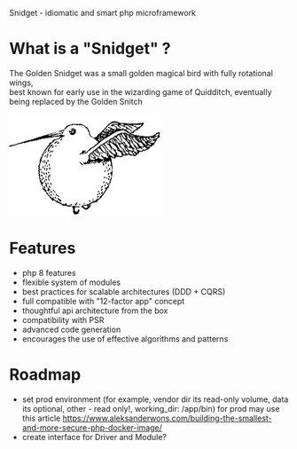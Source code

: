 Snidget - idiomatic and smart php microframework

# What is a "Snidget" ?

The Golden Snidget was a small golden magical bird with fully rotational wings,  
best known for early use in the wizarding game of Quidditch, eventually being replaced by the Golden Snitch

![The Golden Snidget](./docs/assets/snidget.png)

# Features

- php 8 features
- flexible system of modules
- best practices for scalable architectures (DDD + CQRS)
- full compatible with "12-factor app" concept
- thoughtful api architecture from the box
- compatibility with PSR
- advanced code generation
- encourages the use of effective algorithms and patterns

# Roadmap

- set prod environment (for example, vendor dir its read-only volume, data its optional, other - read only!, working_dir: /app/bin)
for prod may use this article https://www.aleksanderwons.com/building-the-smallest-and-more-secure-php-docker-image/
- create interface for Driver and Module?
